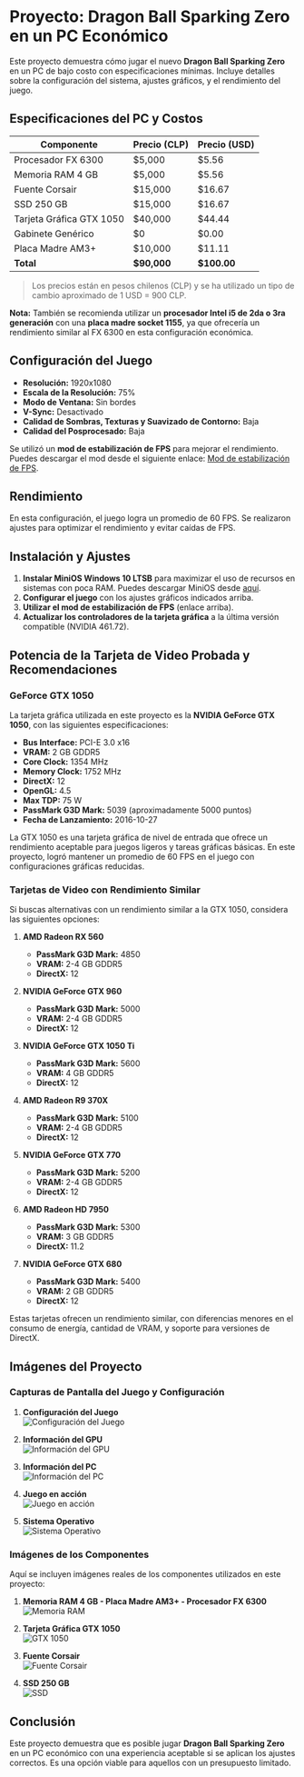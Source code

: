 
# Proyecto: Dragon Ball Sparking Zero en un PC Económico

Este proyecto demuestra cómo jugar el nuevo **Dragon Ball Sparking Zero** en un PC de bajo costo con especificaciones mínimas. Incluye detalles sobre la configuración del sistema, ajustes gráficos, y el rendimiento del juego.

## Especificaciones del PC y Costos

| Componente               | Precio (CLP) | Precio (USD) |
|--------------------------|--------------|--------------|
| Procesador FX 6300       | $5,000       | $5.56        |
| Memoria RAM 4 GB         | $5,000       | $5.56        |
| Fuente Corsair           | $15,000      | $16.67       |
| SSD 250 GB               | $15,000      | $16.67       |
| Tarjeta Gráfica GTX 1050 | $40,000      | $44.44       |
| Gabinete Genérico        | $0           | $0.00        |
| Placa Madre AM3+         | $10,000      | $11.11       |
| **Total**                | **$90,000**  | **$100.00**  |

> Los precios están en pesos chilenos (CLP) y se ha utilizado un tipo de cambio aproximado de 1 USD = 900 CLP.

**Nota:** También se recomienda utilizar un **procesador Intel i5 de 2da o 3ra generación** con una **placa madre socket 1155**, ya que ofrecería un rendimiento similar al FX 6300 en esta configuración económica.

## Configuración del Juego

- **Resolución:** 1920x1080
- **Escala de la Resolución:** 75%
- **Modo de Ventana:** Sin bordes
- **V-Sync:** Desactivado
- **Calidad de Sombras, Texturas y Suavizado de Contorno:** Baja
- **Calidad del Posprocesado:** Baja

Se utilizó un **mod de estabilización de FPS** para mejorar el rendimiento. Puedes descargar el mod desde el siguiente enlace: [Mod de estabilización de FPS](https://www.nexusmods.com/dragonballsparkingzero/mods/1).

## Rendimiento

En esta configuración, el juego logra un promedio de 60 FPS. Se realizaron ajustes para optimizar el rendimiento y evitar caídas de FPS.

## Instalación y Ajustes

1. **Instalar MiniOS Windows 10 LTSB** para maximizar el uso de recursos en sistemas con poca RAM. Puedes descargar MiniOS desde [aquí](https://www.dprojects.org/minios).
2. **Configurar el juego** con los ajustes gráficos indicados arriba.
3. **Utilizar el mod de estabilización de FPS** (enlace arriba).
4. **Actualizar los controladores de la tarjeta gráfica** a la última versión compatible (NVIDIA 461.72).

## Potencia de la Tarjeta de Video Probada y Recomendaciones

### GeForce GTX 1050

La tarjeta gráfica utilizada en este proyecto es la **NVIDIA GeForce GTX 1050**, con las siguientes especificaciones:

- **Bus Interface:** PCI-E 3.0 x16
- **VRAM:** 2 GB GDDR5
- **Core Clock:** 1354 MHz
- **Memory Clock:** 1752 MHz
- **DirectX:** 12
- **OpenGL:** 4.5
- **Max TDP:** 75 W
- **PassMark G3D Mark:** 5039 (aproximadamente 5000 puntos)
- **Fecha de Lanzamiento:** 2016-10-27

La GTX 1050 es una tarjeta gráfica de nivel de entrada que ofrece un rendimiento aceptable para juegos ligeros y tareas gráficas básicas. En este proyecto, logró mantener un promedio de 60 FPS en el juego con configuraciones gráficas reducidas.

### Tarjetas de Video con Rendimiento Similar

Si buscas alternativas con un rendimiento similar a la GTX 1050, considera las siguientes opciones:

1. **AMD Radeon RX 560**
   - **PassMark G3D Mark:** 4850
   - **VRAM:** 2-4 GB GDDR5
   - **DirectX:** 12

2. **NVIDIA GeForce GTX 960**
   - **PassMark G3D Mark:** 5000
   - **VRAM:** 2-4 GB GDDR5
   - **DirectX:** 12

3. **NVIDIA GeForce GTX 1050 Ti**
   - **PassMark G3D Mark:** 5600
   - **VRAM:** 4 GB GDDR5
   - **DirectX:** 12

4. **AMD Radeon R9 370X**
   - **PassMark G3D Mark:** 5100
   - **VRAM:** 2-4 GB GDDR5
   - **DirectX:** 12

5. **NVIDIA GeForce GTX 770**
   - **PassMark G3D Mark:** 5200
   - **VRAM:** 2-4 GB GDDR5
   - **DirectX:** 12

6. **AMD Radeon HD 7950**
   - **PassMark G3D Mark:** 5300
   - **VRAM:** 3 GB GDDR5
   - **DirectX:** 11.2

7. **NVIDIA GeForce GTX 680**
   - **PassMark G3D Mark:** 5400
   - **VRAM:** 2 GB GDDR5
   - **DirectX:** 12

Estas tarjetas ofrecen un rendimiento similar, con diferencias menores en el consumo de energía, cantidad de VRAM, y soporte para versiones de DirectX.

## Imágenes del Proyecto

### Capturas de Pantalla del Juego y Configuración

1. **Configuración del Juego**  
   ![Configuración del Juego](./RecortesProyecto4RAM/Ajustes.png)

2. **Información del GPU**  
   ![Información del GPU](./RecortesProyecto4RAM/GPU.PNG)

3. **Información del PC**  
   ![Información del PC](./RecortesProyecto4RAM/InfoPC.PNG)

4. **Juego en acción**  
   ![Juego en acción](./RecortesProyecto4RAM/Juego.PNG)

5. **Sistema Operativo**  
   ![Sistema Operativo](./RecortesProyecto4RAM/SO.PNG)

### Imágenes de los Componentes

Aquí se incluyen imágenes reales de los componentes utilizados en este proyecto:

1. **Memoria RAM 4 GB - Placa Madre AM3+ - Procesador FX 6300**  
   ![Memoria RAM](./RecortesProyecto4RAM/placamadre.jpg)

2. **Tarjeta Gráfica GTX 1050**  
   ![GTX 1050](./RecortesProyecto4RAM/gpufoto.jpg)

3. **Fuente Corsair**  
   ![Fuente Corsair](./RecortesProyecto4RAM/PSU.jpg)

4. **SSD 250 GB**  
   ![SSD](./RecortesProyecto4RAM/SSD.jpg)

## Conclusión

Este proyecto demuestra que es posible jugar **Dragon Ball Sparking Zero** en un PC económico con una experiencia aceptable si se aplican los ajustes correctos. Es una opción viable para aquellos con un presupuesto limitado.

